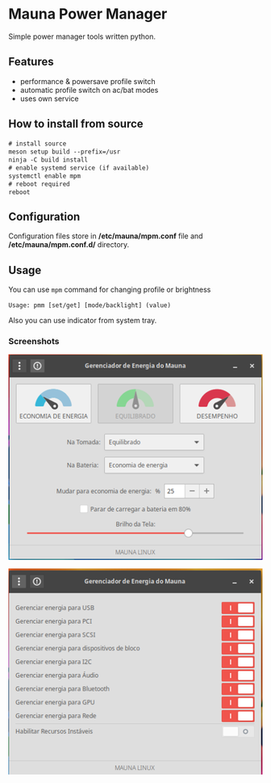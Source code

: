 # Mauna Power Manager
Simple power manager tools written python.

## Features
* performance & powersave profile switch
* automatic profile switch on ac/bat modes
* uses own service

## How to install from source
```shell
# install source
meson setup build --prefix=/usr
ninja -C build install
# enable systemd service (if available)
systemctl enable mpm
# reboot required
reboot
```
## Configuration
Configuration files store in **/etc/mauna/mpm.conf** file and **/etc/mauna/mpm.conf.d/** directory.

## Usage
You can use `mpm` command for changing profile or brightness
```
Usage: pmm [set/get] [mode/backlight] (value)
```
Also you can use indicator from system tray.

### **Screenshots**

![Mauna Power Manager 1](screenshots/mauna-power-manager-1.png)

![Mauna Power Manager 2](screenshots/mauna-power-manager-2.png)
